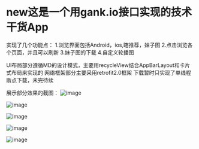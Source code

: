 # new这是一个用gank.io接口实现的技术干货App
实现了几个功能点：
1.浏览界面包括Android，ios,瞎推荐，妹子图
2.点击浏览各个页面，并且可以刷新
3.妹子图的下载
4.自定义轮播图

UI布局部分遵循MD的设计模式，主要用recycleView结合AppBarLayout和卡片式布局来实现的
网络框架部分主要采用retrofit2.0框架
下载暂时只实现了单线程断点下载，未完待续

展示部分效果的截图：
![image](https://github.com/hy-cream/news/blob/master/photos/page1.png)


![image](https://github.com/hy-cream/news/blob/master/photos/page2.png)


![image](https://github.com/hy-cream/news/blob/master/photos/page3.png)


![image](https://github.com/hy-cream/news/blob/master/photos/page4.png)


![image](https://github.com/hy-cream/news/blob/master/photos/page5.png)

